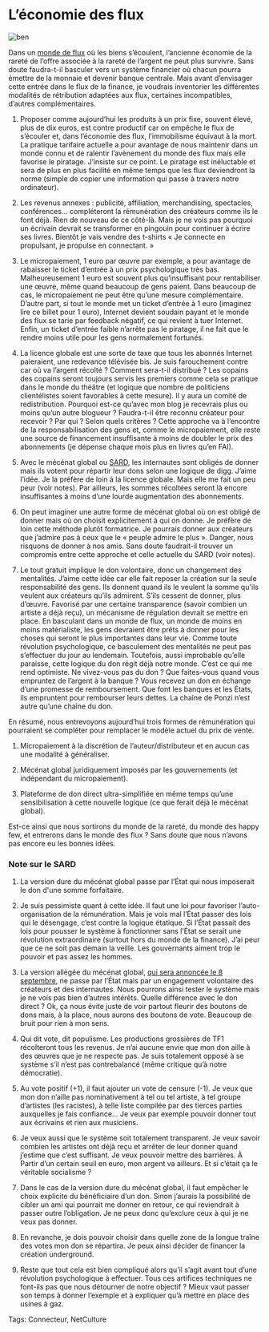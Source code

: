 # L&#8217;économie des flux



![ben](https://tcrouzet.com/images_tc/2009/08/ben.gif)

Dans un [monde de flux](/tag/flux/) où les biens s’écoulent, l’ancienne économie de la rareté de l’offre associée à la rareté de l’argent ne peut plus survivre. Sans doute faudra-t-il basculer vers un système financier où chacun pourra émettre de la monnaie et devenir banque centrale. Mais avant d’envisager cette entrée dans le flux de la finance, je voudrais inventorier les différentes modalités de rétribution adaptées aux flux, certaines incompatibles, d’autres complémentaires.

1. Proposer comme aujourd’hui les produits à un prix fixe, souvent élevé, plus de dix euros, est contre productif car on empêche le flux de s’écouler et, dans l’économie des flux, l’immobilisme équivaut à la mort. La pratique tarifaire actuelle a pour avantage de nous maintenir dans un monde connu et de ralentir l’avènement du monde des flux mais elle favorise le piratage. J’insiste sur ce point. Le piratage est inéluctable et sera de plus en plus facilité en même temps que les flux deviendront la norme (simple de copier une information qui passe à travers notre ordinateur).

2. Les revenus annexes : publicité, affiliation, merchandising, spectacles, conférences… compléteront la rémunération des créateurs comme ils le font déjà. Rien de nouveau de ce côté-là. Mais je ne vois pas pourquoi un écrivain devrait se transformer en pingouin pour continuer à écrire ses livres. Bientôt je vais vendre des t-shirts « Je connecte en propulsant, je propulse en connectant. »

3. Le micropaiement, 1 euro par œuvre par exemple, a pour avantage de rabaisser le ticket d’entrée à un prix psychologique très bas. Malheureusement 1 euro est souvent plus qu’insuffisant pour rentabiliser une œuvre, même quand beaucoup de gens paient. Dans beaucoup de cas, le micropaiement ne peut être qu’une mesure complémentaire. D’autre part, si tout le monde met un ticket d’entrée à 1 euro (imaginez lire ce billet pour 1 euro), Internet devient soudain payant et le monde des flux se tarie par feedback négatif, ce qui revient à tuer Internet. Enfin, un ticket d’entrée faible n’arrête pas le piratage, il ne fait que le rendre moins utile pour les gens normalement fortunés.

4. La licence globale est une sorte de taxe que tous les abonnés Internet paieraient, une redevance télévisée bis. Je suis farouchement contre car où va l’argent récolté ? Comment sera-t-il distribué ? Les copains des copains seront toujours servis les premiers comme cela se pratique dans le monde du théâtre (et logique que nombre de politiciens clientélistes soient favorables à cette mesure). Il y aura un comité de redistribution. Pourquoi est-ce qu’avec mon blog je recevrais plus ou moins qu’un autre blogueur ? Faudra-t-il être reconnu créateur pour recevoir ? Par qui ? Selon quels critères ? Cette approche va à l’encontre de la responsabilisation des gens et, comme le micropaiement, elle reste une source de financement insuffisante à moins de doubler le prix des abonnements (je dépense chaque mois plus en livres qu’en FAI).

5. Avec le mécénat global ou [SARD](http://owni.fr/2009/08/25/sard-la-remuneration-des-auteurs-par-le-don-obligatoire/), les internautes sont obligés de donner mais ils votent pour répartir leur dons selon une logique de digg. J’aime l’idée. Je la préfère de loin à la licence globale. Mais elle me fait un peu peur (voir notes). Par ailleurs, les sommes récoltées seront là encore insuffisantes à moins d’une lourde augmentation des abonnements.

6. On peut imaginer une autre forme de mécénat global où on est obligé de donner mais où on choisit explicitement à qui on donne. Je préfère de loin cette méthode plutôt formatrice. Je pourrais donner aux créateurs que j’admire pas à ceux que le « peuple admire le plus ». Danger, nous risquons de donner à nos amis. Sans doute faudrait-il trouver un compromis entre cette approche et celle actuelle du SARD (voir notes).

7. Le tout gratuit implique le don volontaire, donc un changement des mentalités. J’aime cette idée car elle fait reposer la création sur la seule responsabilité des gens. Ils donnent quand ils le veulent la somme qu'ils veulent aux créateurs qu’ils admirent. S’ils cessent de donner, plus d’œuvre. Favorisé par une certaine transparence (savoir combien un artiste a déjà reçu), un mécanisme de régulation devrait se mettre en place. En basculant dans un monde de flux, un monde de moins en moins matérialiste, les gens devraient être prêts à donner pour les choses qui seront le plus importantes dans leur vie. Comme toute révolution psychologique, ce basculement des mentalités ne peut pas s’effectuer du jour au lendemain. Toutefois, aussi improbable qu’elle paraisse, cette logique du don régit déjà notre monde. C’est ce qui me rend optimiste. Ne vivez-vous pas du don ? Que faites-vous quand vous empruntez de l’argent à la banque ? Vous recevez un don en échange d’une promesse de remboursement. Que font les banques et les États, ils empruntent pour rembourser leurs dettes. La chaîne de Ponzi n’est autre qu’une chaîne du don.

En résumé, nous entrevoyons aujourd’hui trois formes de rémunération qui pourraient se compléter pour remplacer le modèle actuel du prix de vente.

1. Micropaiement à la discrétion de l’auteur/distributeur et en aucun cas une modalité à généraliser.

2. Mécénat global juridiquement imposés par les gouvernements (et indépendant du micropaiement).

3. Plateforme de don direct ultra-simplifiée en même temps qu’une sensibilisation à cette nouvelle logique (ce que ferait déjà le mécénat global).

Est-ce ainsi que nous sortirons du monde de la rareté, du monde des happy few, et entrerons dans le monde des flux ? Sans doute que nous n’avons pas encore eu les bonnes idées.

### Note sur le SARD

1. La version dure du mécénat global passe par l’État qui nous imposerait le don d'une somme forfaitaire.

2. Je suis pessimiste quant à cette idée. Il faut une loi pour favoriser l’auto-organisation de la rémunération. Mais je vois mal l’État passer des lois qui le désengage, c’est contre la logique étatique. Si l’État passait des lois pour pousser le système à fonctionner sans l’État se serait une révolution extraordinaire (surtout hors du monde de la finance). J’ai peur que ce ne soit pas demain la veille. Les gouvernants aiment trop le pouvoir et pas assez les hommes.

3. La version allégée du mécénat global, [qui sera annoncée le 8 septembre](http://www.numerama.com/magazine/13673-SARD-pour-le-Mecenat-Global-pas-de-taxation-des-FAI.html), ne passe par l’État mais par un engagement volontaire des créateurs et des internautes. Nous pourrons ainsi tester le système mais je ne vois pas bien d’autres intérêts. Quelle différence avec le don direct ? Ok, ça nous évite juste de voir partout fleurir des boutons de dons mais, à la place, nous aurons des boutons de vote. Beaucoup de bruit pour rien à mon sens.

4. Qui dit vote, dit populisme. Les productions grossières de TF1 récolteront tous les revenus. Je n’ai aucune envie que mon don aille à des œuvres que je ne respecte pas. Je suis totalement opposé à se système s’il n’est pas contrebalancé (même critique qu’à notre démocratie).

5. Au vote positif (+1), il faut ajouter un vote de censure (-1). Je veux que mon don n’aille pas nominativement à tel ou tel artiste, à tel groupe d’artistes (les racistes), à telle liste compilée par des tierces parties auxquelles je fais confiance… Je veux par exemple pouvoir donner tout aux écrivains et rien aux musiciens.

6. Je veux aussi que le système soit totalement transparent. Je veux savoir combien les artistes ont déjà reçu et arrêter de leur donner quand j’estime que c’est suffisant. Je veux pouvoir mettre des barrières. À Partir d’un certain seuil en euro, mon argent va ailleurs. Et si c’était ça le véritable socialisme ?

7. Dans le cas de la version dure du mécénat global, il faut empêcher le choix explicite du bénéficiaire d’un don. Sinon j’aurais la possibilité de cibler un ami qui pourrait me donner en retour, ce qui reviendrait à passer outre l’obligation. Je ne peux donc qu’exclure ceux à qui je ne veux pas donner.

8. En revanche, je dois pouvoir choisir dans quelle zone de la longue traîne des votes mon don se répartira. Je peux ainsi décider de financer la création underground.

9. Reste que tout cela est bien compliqué alors qu’il s’agit avant tout d’une révolution psychologique à effectuer. Tous ces artifices techniques ne font-ils pas que nous détourner de notre objectif ? Mieux vaut passer son temps à donner l’exemple et à expliquer qu’à mettre en place des usines à gaz.

Tags: Connecteur, NetCulture